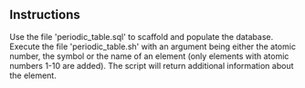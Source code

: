 ## Instructions


Use the file 'periodic_table.sql' to scaffold and populate the database. 
Execute the file 'periodic_table.sh' with an argument being either the atomic number, the symbol or the name of an element (only elements with atomic numbers 1-10 are added). 
The script will return additional information about the element. 

